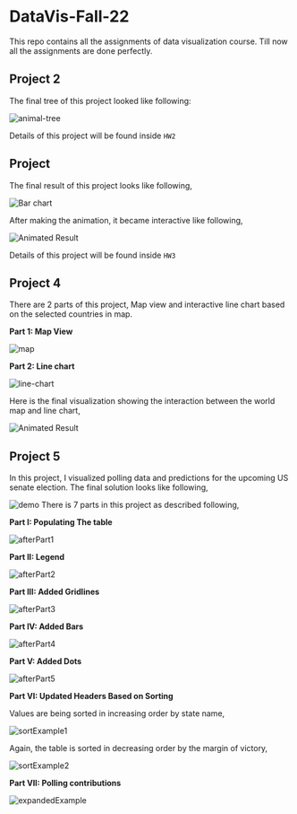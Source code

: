 # DataVis-Fall-22

This repo contains all the assignments of data visualization course. Till now all the assignments are done perfectly.


## Project 2
The final tree of this project looked like following:

![animal-tree](HW2/figs/finalTree.png)

Details of this project will be found inside `HW2`

## Project 
The final result of this project looks like following,

![Bar chart](HW3/figures/screenshot.png)

After making the animation, it became interactive like following,

![Animated Result](HB3/figures/hw3_demo.gif)

Details of this project will be found inside `HW3`

## Project 4
There are 2 parts of this project, Map view and interactive line chart based on the selected countries in map.

**Part 1: Map View**

![map](HW4/figs/map.png)

**Part 2: Line chart**

![line-chart](HW4/figs/line-chart.png)

Here is the final visualization showing the interaction between the world map and line chart,

![Animated Result](HW4/figs/example.gif)

## Project 5
In this project, I visualized polling data and predictions for the upcoming US senate election. The final solution looks like following,

![demo](HW5/figs/demo.gif)
There is 7 parts in this project as described following,

**Part I: Populating The table**

![afterPart1](HW5/figs/afterPart1.png)

**Part II: Legend**

![afterPart2](HW5/figs/afterPart2.png)

**Part III: Added Gridlines**

![afterPart3](HW5/figs/afterPart3.png)

**Part IV: Added Bars**

![afterPart4](HW5/figs/afterPart4.png)

**Part V: Added Dots**

![afterPart5](HW5/figs/afterPart5.png)

**Part VI: Updated Headers Based on Sorting**

Values are being sorted in increasing order by state name,

![sortExample1](HW5/figs/sortExample1.png)

Again, the table is sorted in decreasing order by the margin of victory,

![sortExample2](HW5/figs/sortExample2.png)

**Part VII: Polling contributions**

![expandedExample](HW5/figs/overview.png)



